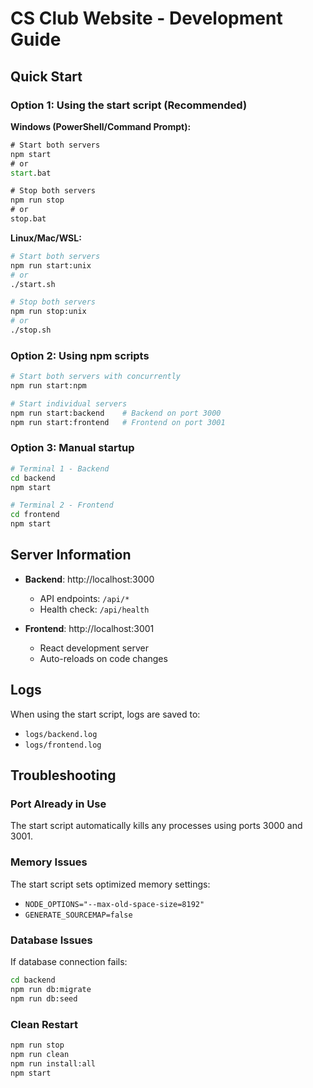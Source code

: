 # CS Club Website - Development Guide

## Quick Start

### Option 1: Using the start script (Recommended)

**Windows (PowerShell/Command Prompt):**
```cmd
# Start both servers
npm start
# or
start.bat

# Stop both servers
npm run stop
# or
stop.bat
```

**Linux/Mac/WSL:**
```bash
# Start both servers
npm run start:unix
# or
./start.sh

# Stop both servers
npm run stop:unix
# or
./stop.sh
```

### Option 2: Using npm scripts
```bash
# Start both servers with concurrently
npm run start:npm

# Start individual servers
npm run start:backend    # Backend on port 3000
npm run start:frontend   # Frontend on port 3001
```

### Option 3: Manual startup
```bash
# Terminal 1 - Backend
cd backend
npm start

# Terminal 2 - Frontend  
cd frontend
npm start
```

## Server Information

- **Backend**: http://localhost:3000
  - API endpoints: `/api/*`
  - Health check: `/api/health`

- **Frontend**: http://localhost:3001
  - React development server
  - Auto-reloads on code changes

## Logs

When using the start script, logs are saved to:
- `logs/backend.log`
- `logs/frontend.log`

## Troubleshooting

### Port Already in Use
The start script automatically kills any processes using ports 3000 and 3001.

### Memory Issues
The start script sets optimized memory settings:
- `NODE_OPTIONS="--max-old-space-size=8192"`
- `GENERATE_SOURCEMAP=false`

### Database Issues
If database connection fails:
```bash
cd backend
npm run db:migrate
npm run db:seed
```

### Clean Restart
```bash
npm run stop
npm run clean
npm run install:all
npm start
```